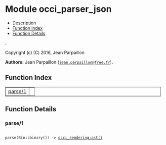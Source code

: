 

# Module occi_parser_json #
* [Description](#description)
* [Function Index](#index)
* [Function Details](#functions)

.

Copyright (c) (C) 2016, Jean Parpaillon

__Authors:__ Jean Parpaillon ([`jean.parpaillon@free.fr`](mailto:jean.parpaillon@free.fr)).

<a name="index"></a>

## Function Index ##


<table width="100%" border="1" cellspacing="0" cellpadding="2" summary="function index"><tr><td valign="top"><a href="#parse-1">parse/1</a></td><td></td></tr></table>


<a name="functions"></a>

## Function Details ##

<a name="parse-1"></a>

### parse/1 ###

<pre><code>
parse(Bin::binary()) -&gt; <a href="occi_rendering.md#type-ast">occi_rendering:ast()</a>
</code></pre>
<br />

